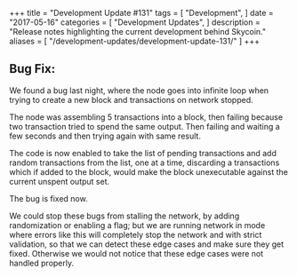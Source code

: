 +++
title = "Development Update #131"
tags = [
    "Development",
]
date = "2017-05-16"
categories = [
    "Development Updates",
]
description = "Release notes highlighting the current development behind Skycoin."
aliases = [
	"/development-updates/development-update-131/"
]
+++

## Bug Fix:

We found a bug last night, where the node goes into infinite loop when trying to create a new block and transactions on network stopped.

The node was assembling 5 transactions into a block, then failing because two transaction tried to spend the same output. Then failing and waiting a few seconds and then trying again with same result.

The code is now enabled to take the list of pending transactions and add random transactions from the list, one at a time, discarding a transactions which if added to the block, would make the block unexecutable against the current unspent output set.

The bug is fixed now.

We could stop these bugs from stalling the network, by adding randomization or enabling a flag; but we are running network in mode where errors like this will completely stop the network and with strict validation, so that we can detect these edge cases and make sure they get fixed. Otherwise we would not notice that these edge cases were not handled properly.
